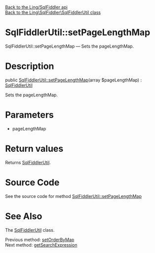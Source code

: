 [Back to the Ling/SqlFiddler api](https://github.com/lingtalfi/SqlFiddler/blob/master/doc/api/Ling/SqlFiddler.md)<br>
[Back to the Ling\SqlFiddler\SqlFiddlerUtil class](https://github.com/lingtalfi/SqlFiddler/blob/master/doc/api/Ling/SqlFiddler/SqlFiddlerUtil.md)


SqlFiddlerUtil::setPageLengthMap
================



SqlFiddlerUtil::setPageLengthMap — Sets the pageLengthMap.




Description
================


public [SqlFiddlerUtil::setPageLengthMap](https://github.com/lingtalfi/SqlFiddler/blob/master/doc/api/Ling/SqlFiddler/SqlFiddlerUtil/setPageLengthMap.md)(array $pageLengthMap) : [SqlFiddlerUtil](https://github.com/lingtalfi/SqlFiddler/blob/master/doc/api/Ling/SqlFiddler/SqlFiddlerUtil.md)




Sets the pageLengthMap.




Parameters
================


- pageLengthMap

    


Return values
================

Returns [SqlFiddlerUtil](https://github.com/lingtalfi/SqlFiddler/blob/master/doc/api/Ling/SqlFiddler/SqlFiddlerUtil.md).








Source Code
===========
See the source code for method [SqlFiddlerUtil::setPageLengthMap](https://github.com/lingtalfi/SqlFiddler/blob/master/SqlFiddlerUtil.php#L130-L134)


See Also
================

The [SqlFiddlerUtil](https://github.com/lingtalfi/SqlFiddler/blob/master/doc/api/Ling/SqlFiddler/SqlFiddlerUtil.md) class.

Previous method: [setOrderByMap](https://github.com/lingtalfi/SqlFiddler/blob/master/doc/api/Ling/SqlFiddler/SqlFiddlerUtil/setOrderByMap.md)<br>Next method: [getSearchExpression](https://github.com/lingtalfi/SqlFiddler/blob/master/doc/api/Ling/SqlFiddler/SqlFiddlerUtil/getSearchExpression.md)<br>


